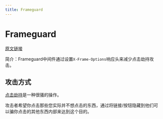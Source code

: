 ```yaml
---
title: Frameguard
---
```


# Frameguard <Badge text='默认启用' />

[原文链接](https://helmetjs.github.io/docs/frameguard/)

简介：Frameguard中间件通过设置`X-Frame-Options`响应头来减少点击劫持攻击。

## 攻击方式

[点击劫持](https://en.wikipedia.org/wiki/Clickjacking)是一种很骚的操作。

攻击者希望你点击那些您实际并不想点击的东西，通过将链接/按钮隐藏到他们可以骗你点击的其他东西内部来达到这个目的。



